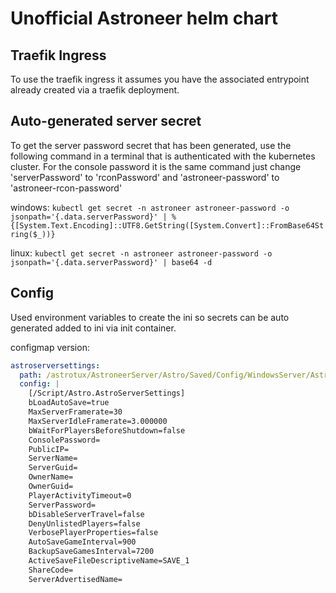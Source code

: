 # Unofficial Astroneer helm chart

## Traefik Ingress

To use the traefik ingress it assumes you have the associated entrypoint already created via a traefik deployment.

## Auto-generated server secret

To get the server password secret that has been generated, use the following command in a terminal that is authenticated with the kubernetes cluster. For the console password it is the same command just change 'serverPassword' to 'rconPassword' and 'astroneer-password' to 'astroneer-rcon-password'

windows:
`kubectl get secret -n astroneer astroneer-password -o jsonpath='{.data.serverPassword}' | %{[System.Text.Encoding]::UTF8.GetString([System.Convert]::FromBase64String($_))}`

linux:
`kubectl get secret -n astroneer astroneer-password -o jsonpath='{.data.serverPassword}' | base64 -d`

## Config

Used environment variables to create the ini so secrets can be auto generated added to ini via init container.

configmap version:

```yaml
astroserversettings:
  path: /astrotux/AstroneerServer/Astro/Saved/Config/WindowsServer/AstroServerSettings.ini
  config: |
    [/Script/Astro.AstroServerSettings]
    bLoadAutoSave=true
    MaxServerFramerate=30
    MaxServerIdleFramerate=3.000000
    bWaitForPlayersBeforeShutdown=false
    ConsolePassword=
    PublicIP=
    ServerName=
    ServerGuid=
    OwnerName=
    OwnerGuid=
    PlayerActivityTimeout=0
    ServerPassword=
    bDisableServerTravel=false
    DenyUnlistedPlayers=false
    VerbosePlayerProperties=false
    AutoSaveGameInterval=900
    BackupSaveGamesInterval=7200
    ActiveSaveFileDescriptiveName=SAVE_1
    ShareCode=
    ServerAdvertisedName=
```
